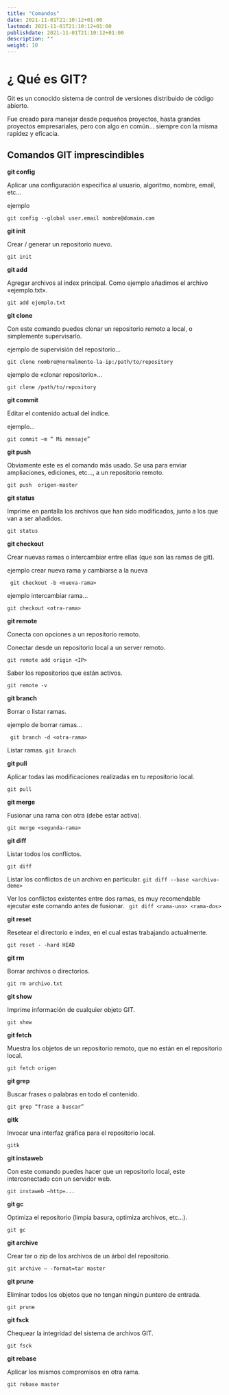 ```yaml
---
title: "Comandos"
date: 2021-11-01T21:10:12+01:00
lastmod: 2021-11-01T21:10:12+01:00
publishdate: 2021-11-01T21:10:12+01:00
description: ""
weight: 10
---
```



# ¿ Qué es GIT?

Git es un conocido sistema de control de versiones distribuido de código abierto.

Fue creado para manejar desde pequeños proyectos, hasta grandes proyectos empresariales, pero con algo en común… siempre con la misma rapidez y eficacia.

## Comandos GIT imprescindibles
    
**git config**

Aplicar una configuración especifica al usuario, algoritmo, nombre, email, etc…

ejemplo

``` git config --global user.email nombre@domain.com ```

 
**git init**

Crear / generar un repositorio nuevo.

```git init```
 
**git add**

Agregar archivos al index principal. Como ejemplo añadimos el archivo «ejemplo.txt».

```git add ejemplo.txt```

 
**git clone**

Con este comando puedes clonar un repositorio remoto a local, o simplemente supervisarlo.

ejemplo de supervisión del repositorio…

```git clone nombre@normalmente-la-ip:/path/to/repository```

ejemplo de «clonar repositorio»…

```git clone /path/to/repository```

 
**git commit**

Editar el contenido actual del indice.

ejemplo…

``` git commit –m “ Mi mensaje” ```

 
**git push**

Obviamente este es el comando más usado. Se usa para enviar ampliaciones, ediciones, etc…, a un repositorio remoto.

```git push  origen-master```

 
**git status**

Imprime en pantalla los archivos que han sido modificados, junto a los que van a ser añadidos.

```git status```

 
**git checkout**

Crear nuevas ramas o intercambiar entre ellas (que son las ramas de git).

ejemplo crear nueva rama y cambiarse a la nueva

``` git checkout -b <nueva-rama>```

ejemplo intercambiar rama…
 
```git checkout <otra-rama>```

 
**git remote**

Conecta con opciones a un repositorio remoto.

Conectar desde un repositorio local a un server remoto.

```git remote add origin <IP>```

Saber los repositorios que están activos.

```git remote -v```

 
**git branch**

Borrar o listar ramas.

ejemplo de borrar ramas…

``` git branch -d <otra-rama>```

Listar ramas.
```git branch```

 
**git pull**

Aplicar todas las modificaciones realizadas en tu repositorio local.

```git pull```

 
**git merge**

Fusionar una rama con otra (debe estar activa).

```git merge <segunda-rama>```

 
**git diff**

Listar todos los conflictos.

```git diff```

Listar los conflictos de un archivo en particular.
```git diff --base <archivo-demo>```

Ver los conflictos existentes entre dos ramas, es muy recomendable ejecutar este comando antes de fusionar.
``` git diff <rama-uno> <rama-dos>```

 
**git reset**

Resetear el directorio e index, en el cual estas trabajando actualmente.

```git reset - -hard HEAD```

 
**git rm**

Borrar archivos o directorios.

```git rm archivo.txt```

 
**git show**

Imprime información de cualquier objeto GIT.

```git show```

 
**git fetch**

Muestra los objetos de un repositorio remoto, que no están en el repositorio local.

```git fetch origen```

 
**git grep**

Buscar frases o palabras en todo el contenido.

```git grep “frase a buscar”```

 
**gitk**

Invocar una interfaz gráfica para el repositorio local.

```gitk```

 
**git instaweb**

Con este comando puedes hacer que un repositorio local, este interconectado con un servidor web.

```
git instaweb –http=...
```
 
**git gc**

Optimiza el repositorio (limpia basura, optimiza archivos, etc…).

```git gc```

 
**git archive**

Crear tar o zip de los archivos de un árbol del repositorio.

```
git archive – -format=tar master
```
 
**git prune**

Eliminar todos los objetos que no tengan ningún puntero de entrada.

```
git prune
```
 
**git fsck**

Chequear la integridad del sistema de archivos GIT.
```
git fsck
```
 
**git rebase**

Aplicar los mismos compromisos en otra rama.

```
git rebase master
```
 

 


